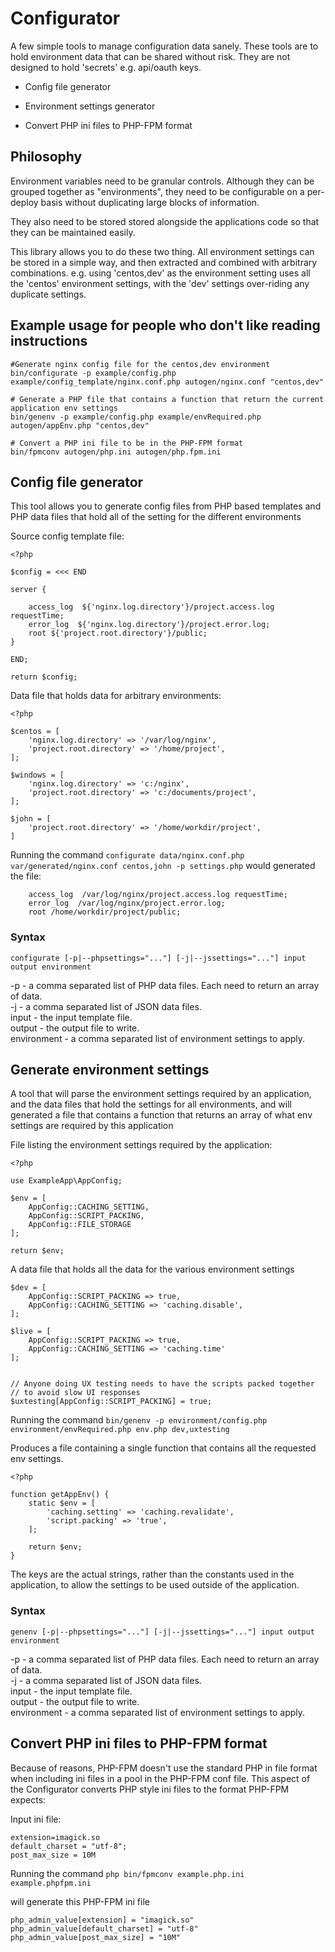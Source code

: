 Configurator
============

A few simple tools to manage configuration data sanely. These tools are to hold environment data that can be shared without risk. They are not designed to hold 'secrets' e.g. api/oauth keys.

* Config file generator

* Environment settings generator

* Convert PHP ini files to PHP-FPM format

Philosophy
----------

Environment variables need to be granular controls. Although they can be grouped together as "environments", they need to be configurable on a per-deploy basis without duplicating large blocks of information. 
 
They also need to be stored stored alongside the applications code so that they can be maintained easily. 

This library allows you to do these two thing. All environment settings can be stored in a simple way, and then extracted and combined with arbitrary combinations. e.g. using 'centos,dev' as the environment setting uses all the 'centos' environment settings, with the 'dev' settings over-riding any duplicate settings.


Example usage for people who don't like reading instructions
------------------------------------------------------------

```
#Generate nginx config file for the centos,dev environment
bin/configurate -p example/config.php example/config_template/nginx.conf.php autogen/nginx.conf "centos,dev"

# Generate a PHP file that contains a function that return the current application env settings
bin/genenv -p example/config.php example/envRequired.php autogen/appEnv.php "centos,dev"

# Convert a PHP ini file to be in the PHP-FPM format
bin/fpmconv autogen/php.ini autogen/php.fpm.ini
```


Config file generator
---------------------

This tool allows you to generate config files from PHP based templates and PHP data files that hold all of the setting for the different environments

Source config template file:

```
<?php

$config = <<< END

server {

    access_log  ${'nginx.log.directory'}/project.access.log requestTime;    
    error_log  ${'nginx.log.directory'}/project.error.log;
    root ${'project.root.directory'}/public;
}

END;

return $config;

```

Data file that holds data for arbitrary environments:

```
<?php

$centos = [
    'nginx.log.directory' => '/var/log/nginx', 
    'project.root.directory' => '/home/project',
];

$windows = [
    'nginx.log.directory' => 'c:/nginx', 
    'project.root.directory' => 'c:/documents/project',
];

$john = [
    'project.root.directory' => '/home/workdir/project',
]

```

Running the command `configurate data/nginx.conf.php var/generated/nginx.conf centos,john -p settings.php` would generated the file:  


```
    access_log  /var/log/nginx/project.access.log requestTime;    
    error_log  /var/log/nginx/project.error.log;
    root /home/workdir/project/public;
```


### Syntax

`configurate [-p|--phpsettings="..."] [-j|--jssettings="..."] input output environment`

-p - a comma separated list of PHP data files. Each need to return an array of data.  
-j - a comma separated list of JSON data files.  
input - the input template file.  
output - the output file to write.  
environment - a comma separated list of environment settings to apply.  



Generate environment settings
-----------------------------

A tool that will parse the environment settings required by an application, and the data files that hold the settings for all environments, and will generated a file that contains a function that returns an array of what env settings are required by this application


File listing the environment settings required by the application:

```
<?php

use ExampleApp\AppConfig;

$env = [
    AppConfig::CACHING_SETTING,
    AppConfig::SCRIPT_PACKING,
    AppConfig::FILE_STORAGE
];

return $env;
```

A data file that holds all the data for the various environment settings

```
$dev = [
    AppConfig::SCRIPT_PACKING => true,
    AppConfig::CACHING_SETTING => 'caching.disable',
];

$live = [
    AppConfig::SCRIPT_PACKING => true,
    AppConfig::CACHING_SETTING => 'caching.time'
]; 


// Anyone doing UX testing needs to have the scripts packed together
// to avoid slow UI responses
$uxtesting[AppConfig::SCRIPT_PACKING] = true;
```

Running the command `bin/genenv -p environment/config.php environment/envRequired.php env.php dev,uxtesting`

Produces a file containing a single function that contains all the requested env settings.

```
<?php

function getAppEnv() {
    static $env = [
        'caching.setting' => 'caching.revalidate',
        'script.packing' => 'true',
    ];

    return $env;
}

```

The keys are the actual strings, rather than the constants used in the application, to allow the settings to be used outside of the application. 


### Syntax

`genenv [-p|--phpsettings="..."] [-j|--jssettings="..."] input output environment`

-p - a comma separated list of PHP data files. Each need to return an array of data.  
-j - a comma separated list of JSON data files.  
input - the input template file.  
output - the output file to write.  
environment - a comma separated list of environment settings to apply.  

Convert PHP ini files to PHP-FPM format
---------------------------------------

Because of reasons, PHP-FPM doesn't use the standard PHP in file format when including ini files in a pool in the PHP-FPM conf file. This aspect of the Configurator converts PHP style ini files to the format PHP-FPM expects:

Input ini file:

```
extension=imagick.so
default_charset = "utf-8";
post_max_size = 10M
```

Running the command `php bin/fpmconv example.php.ini example.phpfpm.ini`

will generate this PHP-FPM ini file

```
php_admin_value[extension] = "imagick.so"
php_admin_value[default_charset] = "utf-8"
php_admin_value[post_max_size] = "10M"
```
